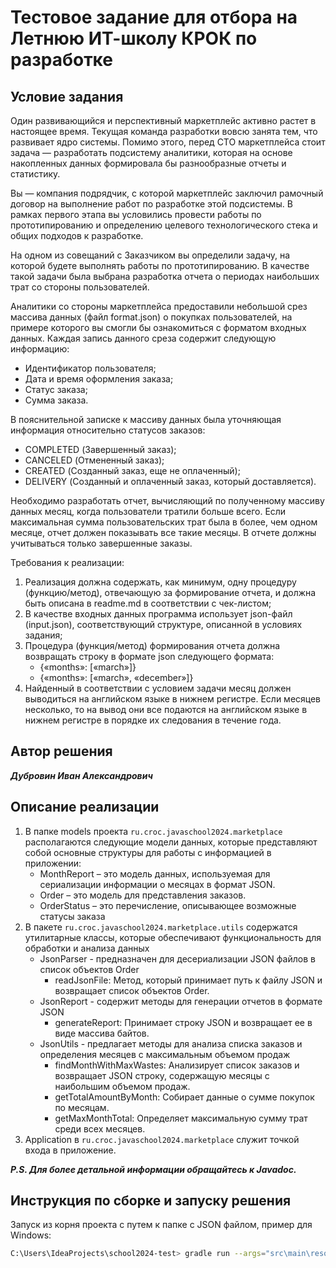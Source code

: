 # Тестовое задание для отбора на Летнюю ИТ-школу КРОК по разработке

## Условие задания
Один развивающийся и перспективный маркетплейс активно растет в настоящее время. Текущая команда разработки вовсю занята тем, что развивает ядро системы. Помимо этого, перед CTO маркетплейса стоит задача — разработать подсистему аналитики, которая на основе накопленных данных формировала бы разнообразные отчеты и статистику.

Вы — компания подрядчик, с которой маркетплейс заключил рамочный договор на выполнение работ по разработке этой подсистемы. В рамках первого этапа вы условились провести работы по прототипированию и определению целевого технологического стека и общих подходов к разработке.

На одном из совещаний с Заказчиком вы определили задачу, на которой будете выполнять работы по прототипированию. В качестве такой задачи была выбрана разработка отчета о периодах наибольших трат со стороны пользователей.

Аналитики со стороны маркетплейса предоставили небольшой срез массива данных (файл format.json) о покупках пользователей, на примере которого вы смогли бы ознакомиться с форматом входных данных. Каждая запись данного среза содержит следующую информацию:
- Идентификатор пользователя;
- Дата и время оформления заказа;
- Статус заказа;
- Сумма заказа.

В пояснительной записке к массиву данных была уточняющая информация относительно статусов заказов:
- COMPLETED (Завершенный заказ);
- CANCELED (Отмененный заказ);
- CREATED (Созданный заказ, еще не оплаченный);
- DELIVERY (Созданный и оплаченный заказ, который доставляется).

Необходимо разработать отчет, вычисляющий по полученному массиву данных месяц, когда пользователи тратили больше всего. Если максимальная сумма пользовательских трат была в более, чем одном месяце, отчет должен показывать все такие месяцы. В отчете должны учитываться только завершенные заказы.

Требования к реализации:
1. Реализация должна содержать, как минимум, одну процедуру (функцию/метод), отвечающую за формирование отчета, и должна быть описана в readme.md в соответствии с чек-листом;
2. В качестве входных данных программа использует json-файл (input.json), соответствующий структуре, описанной в условиях задания;
3. Процедура (функция/метод) формирования отчета должна возвращать строку в формате json следующего формата:
   - {«months»: [«march»]} 
   - {«months»: [«march», «december»]}
4. Найденный в соответствии с условием задачи месяц должен выводиться на английском языке в нижнем регистре. Если месяцев несколько, то на вывод они все подаются на английском языке в нижнем регистре в порядке их следования в течение года.

## Автор решения

***Дубровин Иван Александрович***

## Описание реализации

1. В папке models проекта `ru.croc.javaschool2024.marketplace` располагаются следующие модели данных,
   которые представляют собой основные структуры для работы с информацией в приложении:
   - MonthReport – это модель данных, используемая для сериализации информации о месяцах в формат JSON.
   - Order – это модель для представления заказов.
   - OrderStatus – это перечисление, описывающее возможные статусы заказа
2. В пакете `ru.croc.javaschool2024.marketplace.utils` содержатся утилитарные классы,
   которые обеспечивают функциональность для обработки и анализа данных
   - JsonParser - предназначен для десериализации JSON файлов в список объектов Order
     - readJsonFile: Метод, который принимает путь к файлу JSON и возвращает список объектов Order.
   - JsonReport - содержит методы для генерации отчетов в формате JSON
     - generateReport: Принимает строку JSON и возвращает ее в виде массива байтов.
   - JsonUtils - предлагает методы для анализа списка заказов и определения месяцев с максимальным объемом продаж
     - findMonthWithMaxWastes: Анализирует список заказов и возвращает JSON строку, 
       содержащую месяцы с наибольшим объемом продаж.
     - getTotalAmountByMonth: Собирает данные о сумме покупок по месяцам.
     - getMaxMonthTotal: Определяет максимальную сумму трат среди всех месяцев.
3. Application в `ru.croc.javaschool2024.marketplace` служит точкой входа в приложение.

***P.S. Для более детальной информации обращайтесь к Javadoc.***

## Инструкция по сборке и запуску решения

Запуск из корня проекта с путем к папке с JSON файлом, пример для Windows:

```bash
C:\Users\IdeaProjects\school2024-test> gradle run --args="src\main\resources\format.json"                                                                                               
```
   
